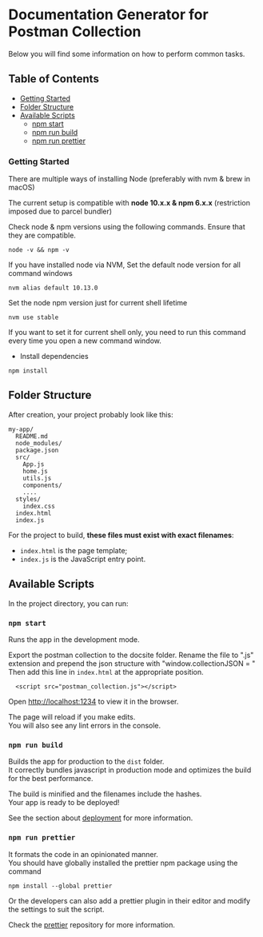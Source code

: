 # Documentation Generator for Postman Collection

Below you will find some information on how to perform common tasks.<br>

## Table of Contents

- [Getting Started](#getting-started)
- [Folder Structure](#folder-structure)
- [Available Scripts](#available-scripts)
  - [npm start](#npm-start)
  - [npm run build](#npm-run-build)
  - [npm run prettier](#npm-run-prettier)


### Getting Started

There are multiple ways of installing Node (preferably with nvm & brew in macOS)

The current setup is compatible with **node 10.x.x & npm 6.x.x** (restriction imposed due to parcel bundler)

Check node & npm versions using the following commands. Ensure that they are compatible.
```
node -v && npm -v
```
If you have installed node via NVM, Set the default node version for all command windows
```
nvm alias default 10.13.0
```

Set the node npm version just for current shell lifetime
```
nvm use stable
```

If you want to set it for current shell only, you need to run this command every time you open a new command window.

- Install dependencies
```
npm install
```

## Folder Structure

After creation, your project probably look like this:

```
my-app/
  README.md
  node_modules/
  package.json
  src/
    App.js
    home.js
    utils.js
    components/
    ....
  styles/
    index.css
  index.html
  index.js
```

For the project to build, **these files must exist with exact filenames**:

* `index.html` is the page template;
* `index.js` is the JavaScript entry point.

## Available Scripts

In the project directory, you can run:

### `npm start`

Runs the app in the development mode.<br>

Export the postman collection to the docsite folder. Rename the file to ".js" extension and prepend the json structure with "window.collectionJSON = "
Then add this line in `index.html` at the appropriate position.
```
  <script src="postman_collection.js"></script>
```

Open [http://localhost:1234](http://localhost:1234) to view it in the browser.

The page will reload if you make edits.<br>
You will also see any lint errors in the console.

### `npm run build`

Builds the app for production to the `dist` folder.<br>
It correctly bundles javascript in production mode and optimizes the build for the best performance.

The build is minified and the filenames include the hashes.<br>
Your app is ready to be deployed!

See the section about [deployment](#deployment) for more information.

### `npm run prettier`

It formats the code in an opinionated manner.<br>
You should have globally installed the prettier npm package using the command<br>
```
npm install --global prettier
```
Or the developers can also add a prettier plugin in their editor and modify the settings to suit the script.

Check the [prettier](https://github.com/prettier/prettier) repository for more information.
